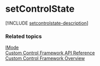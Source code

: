 # setControlState

[!INCLUDE [setcontrolstate-description](includes/setcontrolstate-description.md)]

### Related topics

[IMode](../imode.md)<br />
[Custom Control Framework API Reference](../index.md)<br />
[Custom Control Framework Overview](../../custom-control-framework-overview.md)<br />